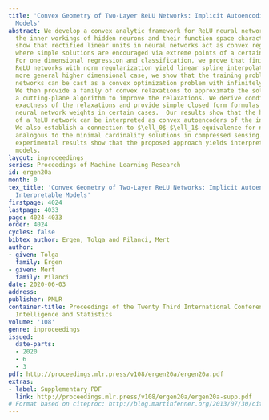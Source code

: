 ```yaml
---
title: 'Convex Geometry of Two-Layer ReLU Networks: Implicit Autoencoding and Interpretable
  Models'
abstract: We develop a convex analytic framework for ReLU neural networks which elucidates
  the inner workings of hidden neurons and their function space characteristics. We
  show that rectified linear units in neural networks act as convex regularizers,
  where simple solutions are encouraged via extreme points of a certain convex set.
  For one dimensional regression and classification, we prove that finite two-layer
  ReLU networks with norm regularization yield linear spline interpolation. In  the
  more general higher dimensional case, we show that the training problem for two-layer
  networks can be cast as a convex optimization problem with infinitely many constraints.
  We then provide a family of convex relaxations to approximate the solution, and
  a cutting-plane algorithm to improve the relaxations. We derive conditions for the
  exactness of the relaxations and provide simple closed form formulas for the optimal
  neural network weights in certain cases.  Our results show that the hidden neurons
  of a ReLU network can be interpreted as convex autoencoders of the input layer.
  We also establish a connection to $\ell_0$-$\ell_1$ equivalence for neural networks
  analogous to the minimal cardinality solutions in compressed sensing. Extensive
  experimental results show that the proposed approach yields interpretable and accurate
  models.
layout: inproceedings
series: Proceedings of Machine Learning Research
id: ergen20a
month: 0
tex_title: 'Convex Geometry of Two-Layer ReLU Networks: Implicit Autoencoding and
  Interpretable Models'
firstpage: 4024
lastpage: 4033
page: 4024-4033
order: 4024
cycles: false
bibtex_author: Ergen, Tolga and Pilanci, Mert
author:
- given: Tolga
  family: Ergen
- given: Mert
  family: Pilanci
date: 2020-06-03
address: 
publisher: PMLR
container-title: Proceedings of the Twenty Third International Conference on Artificial
  Intelligence and Statistics
volume: '108'
genre: inproceedings
issued:
  date-parts:
  - 2020
  - 6
  - 3
pdf: http://proceedings.mlr.press/v108/ergen20a/ergen20a.pdf
extras:
- label: Supplementary PDF
  link: http://proceedings.mlr.press/v108/ergen20a/ergen20a-supp.pdf
# Format based on citeproc: http://blog.martinfenner.org/2013/07/30/citeproc-yaml-for-bibliographies/
---
```

